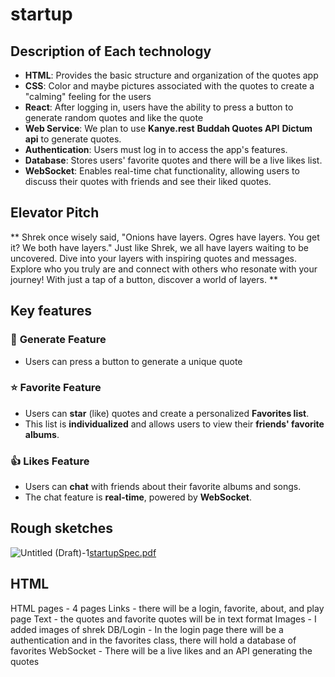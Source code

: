 # startup

## Description of Each technology
- **HTML**: Provides the basic structure and organization of the quotes app
- **CSS**: Color and maybe pictures associated with the quotes to create a "calming" feeling for the users  
- **React**: After logging in, users have the ability to press a button to generate random quotes and like the quote
- **Web Service**: We plan to use **Kanye.rest** **Buddah Quotes API**  **Dictum api** to generate quotes.  
- **Authentication**: Users must log in to access the app's features.  
- **Database**: Stores users' favorite quotes and there will be a live likes list.  
- **WebSocket**: Enables real-time chat functionality, allowing users to discuss their quotes with friends and see their liked quotes.


## Elevator Pitch
** Shrek once wisely said, "Onions have layers. Ogres have layers. You get it? We both have layers." Just like Shrek, we all have layers waiting to be uncovered. Dive into your layers with inspiring quotes and messages. Explore who you truly are and connect with others who resonate with your journey! With just a tap of a button, discover a world of layers. **

## Key features
### 💬 **Generate Feature**  
- Users can press a button to generate a unique quote

### ⭐ **Favorite Feature**  
  - Users can **star** (like) quotes and create a personalized **Favorites list**.  
- This list is **individualized** and allows users to view their **friends' favorite albums**.

### 👍 **Likes Feature**  
- Users can **chat** with friends about their favorite albums and songs.  
- The chat feature is **real-time**, powered by **WebSocket**.

## Rough sketches 
![Untitled (Draft)-1]()[startupSpec.pdf](https://github.com/user-attachments/files/18581441/startupSpec.pdf)

## HTML 
 HTML pages - 4 pages
 Links - there will be a login, favorite, about, and play page
 Text - the quotes and favorite quotes will be in text format
 Images - I added images of shrek
 DB/Login - In the login page there will be a authentication and in the favorites class, there will hold a database of favorites
 WebSocket - There will be a live likes and an API generating the quotes
